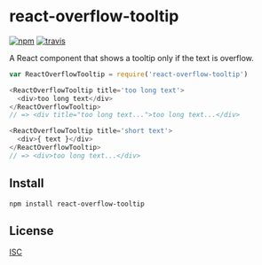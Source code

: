 # react-overflow-tooltip

[![npm][npm-image]][npm-url]
[![travis][travis-image]][travis-url]

[npm-image]: https://img.shields.io/npm/v/react-overflow-tooltip.svg?style=flat-square
[npm-url]: https://www.npmjs.com/package/react-overflow-tooltip
[travis-image]: https://img.shields.io/travis/uiureo/react-overflow-tooltip.svg?style=flat-square
[travis-url]: https://travis-ci.org/uiureo/react-overflow-tooltip

A React component that shows a tooltip only if the text is overflow.

```js
var ReactOverflowTooltip = require('react-overflow-tooltip')

<ReactOverflowTooltip title='too long text'>
  <div>too long text</div>
</ReactOverflowTooltip>
// => <div title="too long text...">too long text...</div>

<ReactOverflowTooltip title='short text'>
  <div>{ text }</div>
</ReactOverflowTooltip>
// => <div>too long text...</div>
```

## Install

```
npm install react-overflow-tooltip
```

## License

[ISC](LICENSE)
